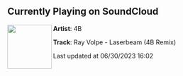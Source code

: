 ## Currently Playing on SoundCloud

[<img align="left" width="100" src="https://i1.sndcdn.com/artworks-bCyaRWAr2qEaj2jJ-sUsyKg-t500x500.jpg">](https://soundcloud.com/dj4b/ray-volpe-laserbeam-4b-remix)

**Artist**: 4B 

**Track**: Ray Volpe - Laserbeam (4B Remix)

Last updated at 06/30/2023 16:02
